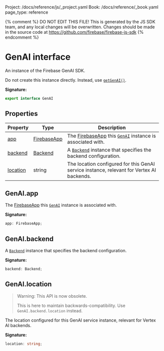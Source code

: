 Project: /docs/reference/js/_project.yaml
Book: /docs/reference/_book.yaml
page_type: reference

{% comment %}
DO NOT EDIT THIS FILE!
This is generated by the JS SDK team, and any local changes will be
overwritten. Changes should be made in the source code at
https://github.com/firebase/firebase-js-sdk
{% endcomment %}

# GenAI interface
An instance of the Firebase GenAI SDK.

Do not create this instance directly. Instead, use <code>[getGenAI()](./vertexai.md#getgenai_65c48ee)</code>.

<b>Signature:</b>

```typescript
export interface GenAI 
```

## Properties

|  Property | Type | Description |
|  --- | --- | --- |
|  [app](./vertexai.genai.md#genaiapp) | [FirebaseApp](./app.firebaseapp.md#firebaseapp_interface) | The [FirebaseApp](./app.firebaseapp.md#firebaseapp_interface) this <code>[GenAI](./vertexai.genai.md#genai_interface)</code> instance is associated with. |
|  [backend](./vertexai.genai.md#genaibackend) | [Backend](./vertexai.md#backend) | A <code>[Backend](./vertexai.md#backend)</code> instance that specifies the backend configuration. |
|  [location](./vertexai.genai.md#genailocation) | string | The location configured for this GenAI service instance, relevant for Vertex AI backends. |

## GenAI.app

The [FirebaseApp](./app.firebaseapp.md#firebaseapp_interface) this <code>[GenAI](./vertexai.genai.md#genai_interface)</code> instance is associated with.

<b>Signature:</b>

```typescript
app: FirebaseApp;
```

## GenAI.backend

A <code>[Backend](./vertexai.md#backend)</code> instance that specifies the backend configuration.

<b>Signature:</b>

```typescript
backend: Backend;
```

## GenAI.location

> Warning: This API is now obsolete.
> 
> This is here to maintain backwards-compatibility. Use `GenAI.backend.location` instead.
> 

The location configured for this GenAI service instance, relevant for Vertex AI backends.

<b>Signature:</b>

```typescript
location: string;
```
